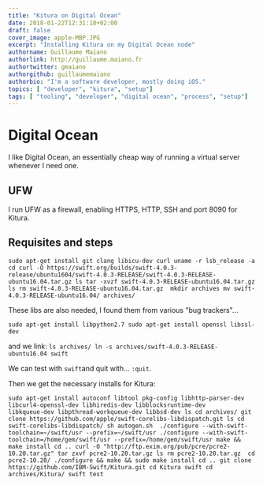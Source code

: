 ```yaml
---
title: "Kitura on Digital Ocean"
date: 2018-01-22T12:31:18+02:00
draft: false
cover_image: apple-MBP.JPG
excerpt: "Installing Kitura on my Digital Ocean node" 
authorname: Guillaume Maiano
authorlink: http://guillaume.maiano.fr
authortwitter: gmaiano
authorgithub: guillaumemaiano 
authorbio: "I'm a software developer, mostly doing iOS."
topics: [ "developer", "kitura", "setup"]
tags: [ "tooling", "developer", "digital ocean", "process", "setup"]
---
```


# Digital Ocean

I like Digital Ocean, an essentially cheap way of running a virtual server whenever I need one. 

## UFW

I run UFW as a firewall, enabling HTTPS, HTTP, SSH and port 8090 for Kitura.

## Requisites and steps

`sudo apt-get install git clang libicu-dev curl
uname -r
lsb_release -a
cd
curl -O https://swift.org/builds/swift-4.0.3-release/ubuntu1604/swift-4.0.3-RELEASE/swift-4.0.3-RELEASE-ubuntu16.04.tar.gz
ls
tar -xvzf swift-4.0.3-RELEASE-ubuntu16.04.tar.gz 
ls
rm swift-4.0.3-RELEASE-ubuntu16.04.tar.gz 
mkdir archives
mv swift-4.0.3-RELEASE-ubuntu16.04/ archives/`


These libs are also needed, I found them from various "bug trackers"...

`sudo apt-get install libpython2.7
sudo apt-get install openssl libssl-dev`

and we link: 
`ls archives/
ln -s archives/swift-4.0.3-RELEASE-ubuntu16.04 swift`

We can test with `swift`and quit with... `:quit`.

Then we get the necessary installs for Kitura:

`sudo apt-get install autoconf libtool pkg-config libhttp-parser-dev     libcurl4-openssl-dev libhiredis-dev libblocksruntime-dev     libkqueue-dev libpthread-workqueue-dev libbsd-dev
ls
cd archives/
git clone https://github.com/apple/swift-corelibs-libdispatch.git
ls
cd swift-corelibs-libdispatch/
sh autogen.sh 
./configure --with-swift-toolchain=~/swift/usr --prefix=~/swift/usr
./configure --with-swift-toolchain=/home/gem/swift/usr --prefix=/home/gem/swift/usr
make && make install
cd ..
curl -O "http://ftp.exim.org/pub/pcre/pcre2-10.20.tar.gz"
tar zxvf pcre2-10.20.tar.gz
ls
rm pcre2-10.20.tar.gz 
cd pcre2-10.20/
./configure && make && sudo make install
cd ..
git clone https://github.com/IBM-Swift/Kitura.git
cd Kitura
swift
cd archives/Kitura/
swift test`
